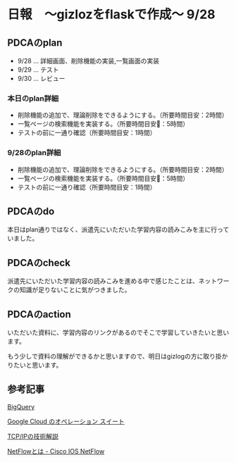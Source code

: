 # 日報　〜gizlozをflaskで作成〜 9/28

## PDCAのplan

- 9/28 ... 詳細画面、削除機能の実装,一覧画面の実装
- 9/29 ... テスト
- 9/30 ... レビュー

### 本日のplan詳細

- 削除機能の追加で、理論削除をできるようにする。（所要時間目安：2時間）
- 一覧ページの検索機能を実装する。（所要時間目安：5時間）
- テストの前に一通り確認（所要時間目安：1時間）

### 9/28のplan詳細

- 削除機能の追加で、理論削除をできるようにする。（所要時間目安：2時間）
- 一覧ページの検索機能を実装する。（所要時間目安：5時間）
- テストの前に一通り確認（所要時間目安：1時間）

## PDCAのdo

本日はplan通りではなく、派遣先にいただいた学習内容の読みこみを主に行っていました。

## PDCAのcheck

派遣先にいただいた学習内容の読みこみを進める中で感じたことは、ネットワークの知識が足りないことに気がつきました。

## PDCAのaction
いただいた資料に、学習内容のリンクがあるのでそこで学習していきたいと思います。

もう少しで資料の理解ができるかと思いますので、明日はgizlogの方に取り掛かりたいと思います。

## 参考記事

[BigQuery](https://cloud.google.com/bigquery)

[Google Cloud のオペレーション スイート](https://cloud.google.com/products/operations#section-4)

[TCP/IPの技術解説](https://www.infraexpert.com/study/study15.html)

[NetFlowとは - Cisco IOS NetFlow](https://www.inTCP/IPの技術解説fraexpert.com/study/netflow1.html)


